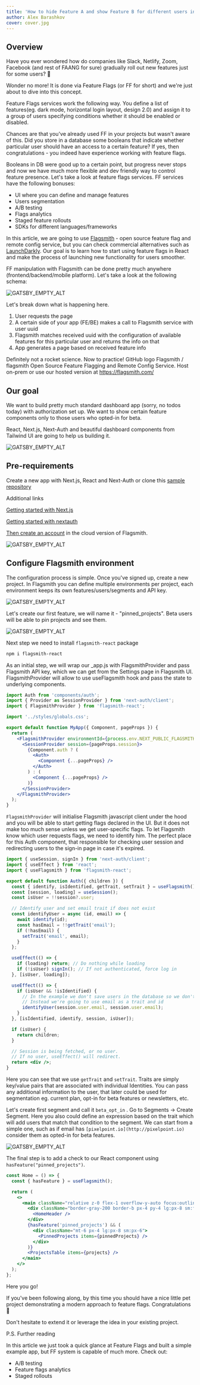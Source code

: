 ```yaml
---
title: 'How to hide Feature A and show Feature B for different users in React'
author: Alex Barashkov
cover: cover.jpg
---
```


## Overview

Have you ever wondered how do companies like Slack, Netlify, Zoom, Facebook (and rest of FAANG for sure) gradually roll out new features just for some users? 🤔

Wonder no more! It is done via Feature Flags (or FF for short) and we're just about to dive into this concept.

Feature Flags services work the following way. You define a list of features(eg. dark mode, horizontal login layout, design 2.0) and assign it to a group of users specifying conditions whether it should be enabled or disabled.

Chances are that you've already used FF in your projects but wasn't aware of this. Did you store in a database some booleans that indicate whether particular user should have an access to a certain feature? If yes, then congratulations - you indeed have experience working with feature flags.

Booleans in DB were good up to a certain point, but progress never stops and now we have much more flexible and dev friendly way to control feature presence. Let's take a look at feature flags services. FF services have the following bonuses:

- UI where you can define and manage features
- Users segmentation
- A/B testing
- Flags analytics
- Staged feature rollouts
- SDKs for different languages/frameworks

In this article, we are going to use [Flagsmith](https://github.com/Flagsmith/flagsmith) - open source feature flag and remote config service, but you can check commercial alternatives such as [LaunchDarkly](https://launchdarkly.com/). Our goal is to learn how to start using feature flags in React and make the process of launching new functionality for users smoother.

FF manipulation with Flagsmith can be done pretty much anywhere (frontend/backend/mobile platform). Let's take a look at the following schema:

![GATSBY_EMPTY_ALT](ff1.png)

Let's break down what is happening here.

1. User requests the page
2. A certain side of your app (FE/BE) makes a call to Flagsmith service with user uuid
3. Flagsmith matches received uuid with the configuration of available features for this particular user and returns the info on that
4. App generates a page based on received feature info

Definitely not a rocket science. Now to practice!
GitHub logo Flagsmith / flagsmith
Open Source Feature Flagging and Remote Config Service. Host on-prem or use our hosted version at <https://flagsmith.com/>

## Our goal

We want to build pretty much standard dashboard app (sorry, no todos today) with authorization set up. We want to show certain feature components only to those users who opted-in for beta.

React, Next.js, Next-Auth and beautiful dashboard components from Tailwind UI are going to help us building it.

![GATSBY_EMPTY_ALT](ff2.png)

## Pre-requirements

Create a new app with Next.js, React and Next-Auth or clone this [sample repository](https://github.com/Flagsmith/flagsmith-js-client/tree/main/examples/nextjs-auth)

Additional links

[Getting started with Next.js](https://nextjs.org/docs/getting-started)

[Getting started with nextauth](https://next-auth.js.org/getting-started/introduction)

[Then create an account](https://flagsmith.com/) in the cloud version of Flagsmith.

![GATSBY_EMPTY_ALT](ff3.png)

## Configure Flagsmith environment

The configuration process is simple. Once you've signed up, create a new project. In Flagsmith you can define multiple environments per project, each environment keeps its own features/users/segments and API key.

![GATSBY_EMPTY_ALT](ff4.png)

Let's create our first feature, we will name it - "pinned_projects". Beta users will be able to pin projects and see them.

![GATSBY_EMPTY_ALT](ff5.png)

Next step we need to install `flagsmith-react` package

```bash
npm i flagsmith-react
```

As an initial step, we will wrap our \_app.js with FlagsmithProvider and pass Flagsmith API key, which we can get from the Settings page in Flagsmith UI. FlagsmithProvider will allow to use useFlagsmith hook and pass the state to underlying components.

```jsx
import Auth from 'components/auth';
import { Provider as SessionProvider } from 'next-auth/client';
import { FlagsmithProvider } from 'flagsmith-react';

import '../styles/globals.css';

export default function MyApp({ Component, pageProps }) {
  return (
    <FlagsmithProvider environmentId={process.env.NEXT_PUBLIC_FLAGSMITH_API_KEY}>
      <SessionProvider session={pageProps.session}>
        {Component.auth ? (
          <Auth>
            <Component {...pageProps} />
          </Auth>
        ) : (
          <Component {...pageProps} />
        )}
      </SessionProvider>
    </FlagsmithProvider>
  );
}
```

`FlagsmithProvider` will initialise Flagsmith javascript client under the hood and you will be able to start getting flags declared in the UI. But it does not make too much sense unless we get user-specific flags. To let Flagsmith know which user requests flags, we need to identify him. The perfect place for this Auth component, that responsible for checking user session and redirecting users to the sign-in page in case it's expired.

```jsx
import { useSession, signIn } from 'next-auth/client';
import { useEffect } from 'react';
import { useFlagsmith } from 'flagsmith-react';

export default function Auth({ children }) {
  const { identify, isIdentified, getTrait, setTrait } = useFlagsmith();
  const [session, loading] = useSession();
  const isUser = !!session?.user;

  // Identify user and set email trait if does not exist
  const identifyUser = async (id, email) => {
    await identify(id);
    const hasEmail = !!getTrait('email');
    if (!hasEmail) {
      setTrait('email', email);
    }
  };

  useEffect(() => {
    if (loading) return; // Do nothing while loading
    if (!isUser) signIn(); // If not authenticated, force log in
  }, [isUser, loading]);

  useEffect(() => {
    if (isUser && !isIdentified) {
      // In the example we don't save users in the database so we don't have id that should be used for identification
      // Instead we're going to use email as a trait and id
      identifyUser(session.user.email, session.user.email);
    }
  }, [isIdentified, identify, session, isUser]);

  if (isUser) {
    return children;
  }

  // Session is being fetched, or no user.
  // If no user, useEffect() will redirect.
  return <div />;
}
```

Here you can see that we use `getTrait` and `setTrait`. Traits are simply key/value pairs that are associated with individual Identities. You can pass any additional information to the user, that later could be used for segmentation eg. current plan, opt-in for beta features or newsletters, etc.

Let's create first segment and call it `beta_opt_in` . Go to Segments → Create Segment. Here you also could define an expression based on the trait which will add users that match that condition to the segment. We can start from a simple one, such as if email has `[pixelpoint.io](http://pixelpoint.io)` consider them as opted-in for beta features.

![GATSBY_EMPTY_ALT](ff6.png)

The final step is to add a check to our React component using `hasFeature("pinned_projects")`.

```jsx
const Home = () => {
  const { hasFeature } = useFlagsmith();

  return (
    <>
      <main className="relative z-0 flex-1 overflow-y-auto focus:outline-none">
        <div className="border-gray-200 border-b px-4 py-4 lg:px-8 sm:flex sm:items-center sm:justify-between sm:px-6">
          <HomeHeader />
        </div>
        {hasFeature('pinned_projects') && (
          <div className="mt-6 px-4 lg:px-8 sm:px-6">
            <PinnedProjects items={pinnedProjects} />
          </div>
        )}
        <ProjectsTable items={projects} />
      </main>
    </>
  );
};
```

Here you go!

If you've been following along, by this time you should have a nice little pet project demonstrating a modern approach to feature flags. Congratulations🎉

Don't hesitate to extend it or leverage the idea in your existing project.

P.S. Further reading

In this article we just took a quick glance at Feature Flags and built a simple example app, but FF system is capable of much more. Check out:

- A/B testing
- Feature flags analytics
- Staged rollouts
